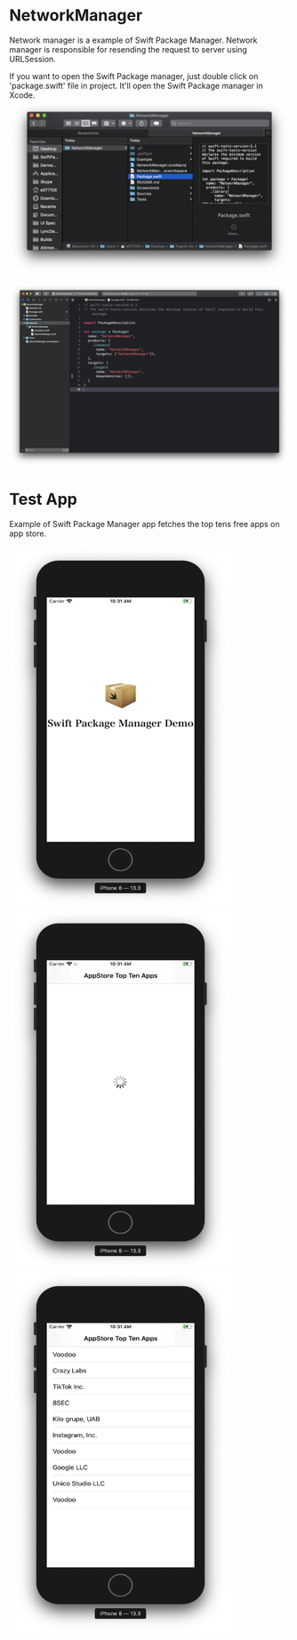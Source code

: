 # NetworkManager

Network manager is a example of Swift Package Manager.
Network manager is responsible for resending the request to server using URLSession.

If you want to open the Swift Package manager, just double click on 'package.swift' file in project.
It'll open the Swift Package manager in Xcode.
![Screenshot](Screenshots/package_swift.png)

![Screenshot](Screenshots/Package_structure.png)

# Test App
Example of Swift Package Manager app fetches the top tens free apps on app store.

<img src="Screenshots/LaunchScreen.png" width="400" height="650">

<img src="Screenshots/LoadingScreen.png" width="400" height="650">

<img src="Screenshots/TopTenScreen.png" width="400" height="650">
